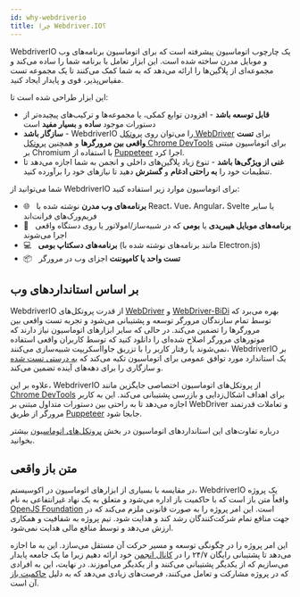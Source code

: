 ```yaml
---
id: why-webdriverio
title: چرا Webdriver.IO؟
---
```


WebdriverIO یک چارچوب اتوماسیون پیشرفته است که برای اتوماسیون برنامه‌های وب و موبایل مدرن ساخته شده است. این ابزار تعامل با برنامه شما را ساده می‌کند و مجموعه‌ای از پلاگین‌ها را ارائه می‌دهد که به شما کمک می‌کنند تا یک مجموعه تست مقیاس‌پذیر، قوی و پایدار ایجاد کنید.

این ابزار طراحی شده است تا:

- __قابل توسعه باشد__ - افزودن توابع کمکی، یا مجموعه‌ها و ترکیب‌های پیچیده‌تر از دستورات موجود __ساده__ و __بسیار مفید__ است
- __سازگار باشد__ - WebdriverIO را می‌توان روی [پروتکل WebDriver](https://w3c.github.io/webdriver/) برای __تست واقعی بین مرورگرها__ و همچنین [پروتکل Chrome DevTools](https://chromedevtools.github.io/devtools-protocol/) برای اتوماسیون مبتنی بر Chromium با استفاده از [Puppeteer](https://pptr.dev/) اجرا کرد.
- __غنی از ویژگی‌ها باشد__ - تنوع زیاد پلاگین‌های داخلی و انجمن به شما اجازه می‌دهد تا تنظیمات خود را __به راحتی ادغام__ و __گسترش__ دهید تا نیازهای خود را برآورده کنید.

شما می‌توانید از WebdriverIO برای اتوماسیون موارد زیر استفاده کنید:

- 🌐 <span>&nbsp;</span> __برنامه‌های وب مدرن__ نوشته شده با React، Vue، Angular، Svelte یا سایر فریم‌ورک‌های فرانت‌اند
- 📱 <span>&nbsp;</span> __برنامه‌های موبایل هیبریدی__ یا __بومی__ که در شبیه‌ساز/امولاتور یا روی دستگاه واقعی اجرا می‌شوند
- 💻 <span>&nbsp;</span> __برنامه‌های دسکتاپ بومی__ (مانند برنامه‌های نوشته شده با Electron.js)
- 📦 <span>&nbsp;</span> __تست واحد یا کامپوننت__ اجزای وب در مرورگر

## بر اساس استانداردهای وب

WebdriverIO از قدرت پروتکل‌های [WebDriver](https://w3c.github.io/webdriver/) و [WebDriver-BiDi](https://github.com/w3c/webdriver-bidi) بهره می‌برد که توسط تمام سازندگان مرورگر توسعه و پشتیبانی می‌شود و تجربه تست واقعی بین مرورگرها را تضمین می‌کند. در حالی که سایر ابزارهای اتوماسیون نیاز دارند که موتورهای مرورگر اصلاح شده‌ای را دانلود کنید که توسط کاربران واقعی استفاده نمی‌شوند یا رفتار کاربر را با تزریق جاوااسکریپت شبیه‌سازی می‌کنند، WebdriverIO بر یک استاندارد مورد توافق عمومی برای اتوماسیون تکیه می‌کند که [به درستی تست شده](https://wpt.fyi/results/webdriver/tests?label=experimental&label=master&aligned) و سازگاری را برای دهه‌های آینده تضمین می‌کند.

علاوه بر این، WebdriverIO از پروتکل‌های اتوماسیون اختصاصی جایگزین مانند [Chrome DevTools](https://chromedevtools.github.io/devtools-protocol/) برای اهداف اشکال‌زدایی و بازرسی پشتیبانی می‌کند. این به کاربر اجازه می‌دهد تا به راحتی بین دستورات متداول مبتنی بر WebDriver و تعاملات قدرتمند مرورگر از طریق [Puppeteer](https://pptr.dev/) جابجا شود.

درباره تفاوت‌های این استانداردهای اتوماسیون در بخش [پروتکل‌های اتوماسیون](automationProtocols) بیشتر بخوانید.

## متن باز واقعی

در مقایسه با بسیاری از ابزارهای اتوماسیون در اکوسیستم، WebdriverIO یک پروژه واقعاً متن باز است که با حاکمیت باز اداره می‌شود و متعلق به یک نهاد غیرانتفاعی به نام [OpenJS Foundation](https://openjsf.org/) است. این امر پروژه را به صورت قانونی ملزم می‌کند که در جهت منافع تمام شرکت‌کنندگان رشد کند و هدایت شود. تیم پروژه به شفافیت و همکاری ارزش می‌دهد و توسط منافع مالی هدایت نمی‌شود.

این امر پروژه را در چگونگی توسعه و مسیر حرکت آن مستقل می‌سازد. این به ما اجازه می‌دهد تا پشتیبانی رایگان ۲۴/۷ را در [کانال انجمن](https://discord.webdriver.io) خود ارائه دهیم زیرا ما یک جامعه پایدار می‌سازیم که از یکدیگر پشتیبانی می‌کنند و از یکدیگر می‌آموزند. در نهایت، این به افرادی که در پروژه مشارکت و تعامل می‌کنند، فرصت‌های زیادی می‌دهد که به دلیل [حاکمیت باز](https://github.com/webdriverio/webdriverio/blob/main/GOVERNANCE.md) آن است.